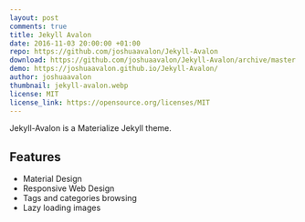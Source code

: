```yaml
---
layout: post
comments: true
title: Jekyll Avalon
date: 2016-11-03 20:00:00 +01:00
repo: https://github.com/joshuaavalon/Jekyll-Avalon
download: https://github.com/joshuaavalon/Jekyll-Avalon/archive/master.zip
demo: https://joshuaavalon.github.io/Jekyll-Avalon/
author: joshuaavalon
thumbnail: jekyll-avalon.webp
license: MIT
license_link: https://opensource.org/licenses/MIT
---
```


Jekyll-Avalon is a Materialize Jekyll theme.

## Features

* Material Design
* Responsive Web Design
* Tags and categories browsing
* Lazy loading images

